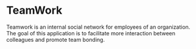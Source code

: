 # TeamWork
Teamwork is an ​internal social network for employees of an organization. The goal of this application is to facilitate more interaction between colleagues and promote team bonding. 
